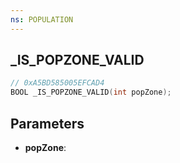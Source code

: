 ```yaml
---
ns: POPULATION
---
```

## _IS_POPZONE_VALID

```c
// 0xA5BD585005EFCAD4
BOOL _IS_POPZONE_VALID(int popZone);
```

## Parameters
* **popZone**:
